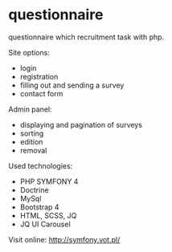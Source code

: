 # questionnaire
questionnaire which recruitment task with php.

Site options:
- login
- registration
- filling out and sending a survey
- contact form

Admin panel:
- displaying and pagination of surveys
- sorting
- edition
- removal

Used technologies:
- PHP SYMFONY 4
- Doctrine
- MySql
- Bootstrap 4
- HTML, SCSS, JQ
- JQ UI Carousel

Visit online: http://symfony.vot.pl/
